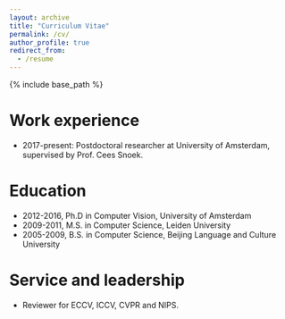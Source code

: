```yaml
---
layout: archive
title: "Curriculum Vitae"
permalink: /cv/
author_profile: true
redirect_from:
  - /resume
---
```


{% include base_path %}

Work experience
=====
* 2017-present: Postdoctoral researcher at University of Amsterdam, supervised by Prof. Cees Snoek.
  
Education
=====
* 2012-2016, Ph.D in Computer Vision, University of Amsterdam
* 2009-2011, M.S. in Computer Science, Leiden University
* 2005-2009, B.S. in Computer Science, Beijing Language and Culture University



<!---
Talks
=====
  <ul>{% for post in site.talks %}
    {% include archive-single-talk-cv.html %}
  {% endfor %}</ul>
-->
  
Service and leadership
=====
* Reviewer for ECCV, ICCV, CVPR and NIPS.
